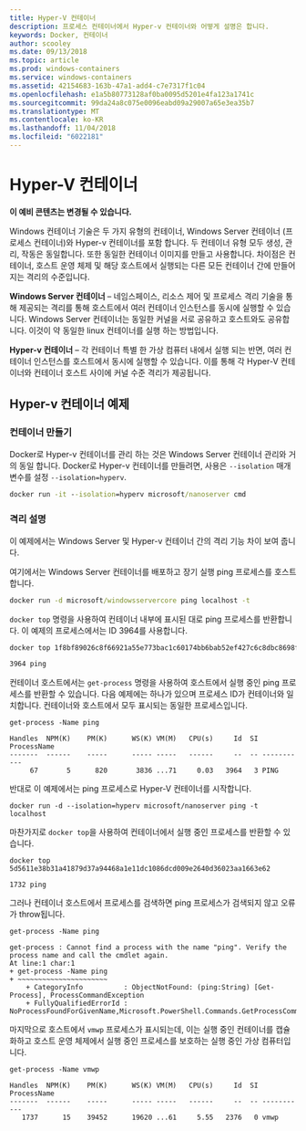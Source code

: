 ```yaml
---
title: Hyper-V 컨테이너
description: 프로세스 컨테이너에서 Hyper-v 컨테이너와 어떻게 설명은 합니다.
keywords: Docker, 컨테이너
author: scooley
ms.date: 09/13/2018
ms.topic: article
ms.prod: windows-containers
ms.service: windows-containers
ms.assetid: 42154683-163b-47a1-add4-c7e7317f1c04
ms.openlocfilehash: e1a5b80773128af0ba0095d5201e4fa123a1741c
ms.sourcegitcommit: 99da24a8c075e0096eabd09a29007a65e3ea35b7
ms.translationtype: MT
ms.contentlocale: ko-KR
ms.lasthandoff: 11/04/2018
ms.locfileid: "6022181"
---
```

# <a name="hyper-v-containers"></a>Hyper-V 컨테이너

**이 예비 콘텐츠는 변경될 수 있습니다.** 

Windows 컨테이너 기술은 두 가지 유형의 컨테이너, Windows Server 컨테이너 (프로세스 컨테이너)와 Hyper-v 컨테이너를 포함 합니다. 두 컨테이너 유형 모두 생성, 관리, 작동은 동일합니다. 또한 동일한 컨테이너 이미지를 만들고 사용합니다. 차이점은 컨테이너, 호스트 운영 체제 및 해당 호스트에서 실행되는 다른 모든 컨테이너 간에 만들어지는 격리의 수준입니다.

**Windows Server 컨테이너** – 네임스페이스, 리소스 제어 및 프로세스 격리 기술을 통해 제공되는 격리를 통해 호스트에서 여러 컨테이너 인스턴스를 동시에 실행할 수 있습니다.  Windows Server 컨테이너는 동일한 커널을 서로 공유하고 호스트와도 공유합니다.  이것이 약 동일한 linux 컨테이너를 실행 하는 방법입니다.

**Hyper-v 컨테이너** – 각 컨테이너 특별 한 가상 컴퓨터 내에서 실행 되는 반면, 여러 컨테이너 인스턴스를 호스트에서 동시에 실행할 수 있습니다. 이를 통해 각 Hyper-V 컨테이너와 컨테이너 호스트 사이에 커널 수준 격리가 제공됩니다.

## <a name="hyper-v-container-examples"></a>Hyper-v 컨테이너 예제

### <a name="create-container"></a>컨테이너 만들기

Docker로 Hyper-v 컨테이너를 관리 하는 것은 Windows Server 컨테이너 관리와 거의 동일 합니다. Docker로 Hyper-v 컨테이너를 만들려면, 사용은 `--isolation` 매개 변수를 설정 `--isolation=hyperv`.

``` cmd
docker run -it --isolation=hyperv microsoft/nanoserver cmd
```

### <a name="isolation-explanation"></a>격리 설명

이 예제에서는 Windows Server 및 Hyper-v 컨테이너 간의 격리 기능 차이 보여 줍니다. 

여기에서는 Windows Server 컨테이너를 배포하고 장기 실행 ping 프로세스를 호스트합니다.

``` cmd
docker run -d microsoft/windowsservercore ping localhost -t
```

`docker top` 명령을 사용하여 컨테이너 내부에 표시된 대로 ping 프로세스를 반환합니다. 이 예제의 프로세스에서는 ID 3964를 사용합니다.

``` cmd
docker top 1f8bf89026c8f66921a55e773bac1c60174bb6bab52ef427c6c8dbc8698f9d7a

3964 ping
```

컨테이너 호스트에서는 `get-process` 명령을 사용하여 호스트에서 실행 중인 ping 프로세스를 반환할 수 있습니다. 다음 예제에는 하나가 있으며 프로세스 ID가 컨테이너와 일치합니다. 컨테이너와 호스트에서 모두 표시되는 동일한 프로세스입니다.

```
get-process -Name ping

Handles  NPM(K)    PM(K)      WS(K) VM(M)   CPU(s)     Id  SI ProcessName
-------  ------    -----      ----- -----   ------     --  -- -----------
     67       5      820       3836 ...71     0.03   3964   3 PING
```

반대로 이 예제에서는 ping 프로세스로 Hyper-V 컨테이너를 시작합니다. 

```
docker run -d --isolation=hyperv microsoft/nanoserver ping -t localhost
```

마찬가지로 `docker top`을 사용하여 컨테이너에서 실행 중인 프로세스를 반환할 수 있습니다.

```
docker top 5d5611e38b31a41879d37a94468a1e11dc1086dcd009e2640d36023aa1663e62

1732 ping
```

그러나 컨테이너 호스트에서 프로세스를 검색하면 ping 프로세스가 검색되지 않고 오류가 throw됩니다.

```
get-process -Name ping

get-process : Cannot find a process with the name "ping". Verify the process name and call the cmdlet again.
At line:1 char:1
+ get-process -Name ping
+ ~~~~~~~~~~~~~~~~~~~~~~
    + CategoryInfo          : ObjectNotFound: (ping:String) [Get-Process], ProcessCommandException
    + FullyQualifiedErrorId : NoProcessFoundForGivenName,Microsoft.PowerShell.Commands.GetProcessCommand
```

마지막으로 호스트에서 `vmwp` 프로세스가 표시되는데, 이는 실행 중인 컨테이너를 캡슐화하고 호스트 운영 체제에서 실행 중인 프로세스를 보호하는 실행 중인 가상 컴퓨터입니다.

```
get-process -Name vmwp

Handles  NPM(K)    PM(K)      WS(K) VM(M)   CPU(s)     Id  SI ProcessName
-------  ------    -----      ----- -----   ------     --  -- -----------
   1737      15    39452      19620 ...61     5.55   2376   0 vmwp
```
